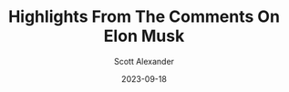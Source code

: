 ---
layout: podcast
title: "Highlights From The Comments On Elon Musk"
author: Scott Alexander
description: https://www.astralcodexten.com/p/highlights-from-the-comments-on-elon
date: 2023-09-18
length: 16702973
duration: 4176
guid: highlights-from-the-comments-on-elon
---
